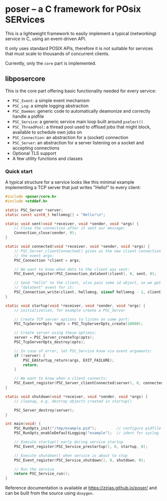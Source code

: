 # poser – a C framework for POsix SERvices

This is a lightweight framework to easily implement a typical (networking)
service in C, using an event-driven API.

It only uses standard POSIX APIs, therefore it is not suitable for services
that must scale to thousands of concurrent clients.

Currently, only the `core` part is implemented.

## libposercore

This is the core part offering basic functionality needed for every service:

* `PSC_Event`: a simple event mechanism
* `PSC_Log`: a simple logging abstraction
* `PSC_Daemon`: generic code to automatically deamonize and correctly handle a
                pidfile
* `PSC_Service`: a generic service main loop built around `pselect()`
* `PSC_ThreadPool`: a thread pool used to offload jobs that might block,
                    available to schedule own jobs on
* `PSC_Connection`: an abstraction for a (socket) connection
* `PSC_Server`: an abstraction for a server listening on a socket and
                accepting connections
* Optional TLS support
* A few utility functions and classes

### Quick start

A typical structure for a service looks like this minimal example implementing
a TCP server that just writes "Hello!" to every client:

```c
#include <poser/core.h>
#include <stddef.h>

static PSC_Server *server;
static const uint8_t hellomsg[] = "Hello!\n";

static void sent(void *receiver, void *sender, void *args) {
    // Close the connection after it sent our message:
    Connection_close(sender, 0);
}

static void connected(void *receiver, void *sender, void *args) {
    // PSC_Server_clientConnected() gives us the new client connection in
    // the event args:
    PSC_Connection *client = args;

    // We want to know when data to the client was sent:
    PSC_Event_register(PSC_Connection_dataSent(client), 0, sent, 0);

    // Send "hello" to the client, also pass some id object, so we get a
    // "dataSent" event for it:
    PSC_Connection_write(client, hellomsg, sizeof hellomsg - 1, client);
}

static void startup(void *receiver, void *sender, void *args) {
    // initialization, for example create a PSC_Server

    // Create TCP server options to listen on some port:
    PSC_TcpServerOpts *opts = PSC_TcpServerOpts_create(10000);

    // Create server using these options:
    server = PSC_Server_createTcp(opts);
    PSC_TcpServerOpts_destroy(opts);

    // In case of error, let PSC_Service know via event arguments:
    if (!server) {
        PSC_EAStartup_return(args, EXIT_FAILURE);
        return;
    }

    // We want to know when a client connects:
    PSC_Event_register(PSC_Server_clientConnected(server), 0, connected, 0);
}

static void shutdown(void *receiver, void *sender, void *args) {
    // cleanup, e.g. destroy objects created in startup()

    PSC_Server_destroy(server);
}

int main(void) {
    PSC_RunOpts_init("/tmp/example.pid");         // configure pidfile
    PSC_RunOpts_enableDefaultLogging("example");  // ident for syslog

    // Execute startup() early during service startup
    PSC_Event_register(PSC_Service_prestartup(), 0, startup, 0);

    // Execute shutdown() when service is about to stop
    PSC_Event_register(PSC_Service_shutdown(), 0, shutdown, 0);

    // Run the service
    return PSC_Service_run();
}
```

Reference documentation is available at https://zirias.github.io/poser/ and
can be built from the source using `doxygen`.

